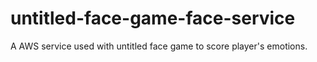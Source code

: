 # untitled-face-game-face-service
A AWS service used with untitled face game to score player's emotions.
